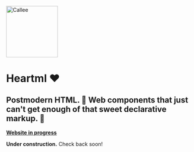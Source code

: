 <p><img src="https://heartml-docs.onrender.com/images/Callee.png" alt="Callee" style="width:139.33px" /></p>

# Heartml ❤️

## Postmodern HTML. 🍭 Web components that just can't get enough of that sweet declarative markup. 🥰

**[Website in progress](https://heartml-docs.onrender.com)**

**Under construction.** Check back soon!
